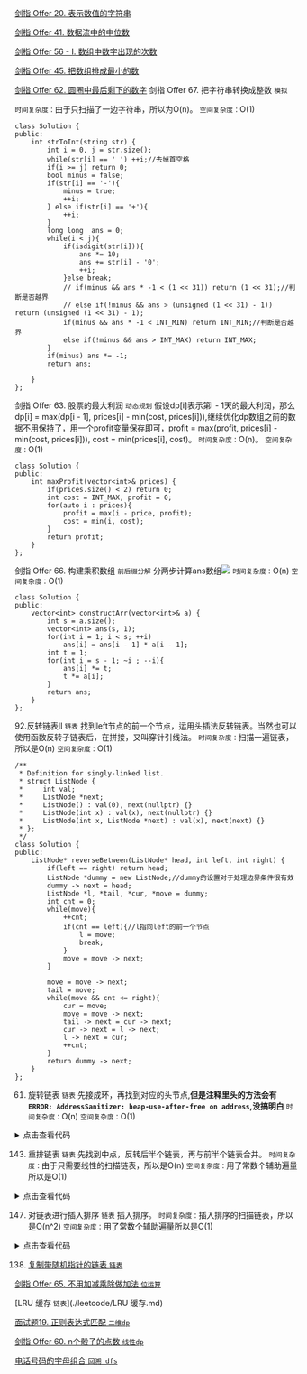  [剑指 Offer 20. 表示数值的字符串](./leetcode/表示数值的字符串.md)

 [剑指 Offer 41. 数据流中的中位数](./leetcode/数据流中的中位数)

[剑指 Offer 56 - I. 数组中数字出现的次数](./leetcode/数组中数字出现的次数)

[剑指 Offer 45. 把数组排成最小的数](./leetcode/把数组排成最小的数)

[剑指 Offer 62. 圆圈中最后剩下的数字](./leetcode/圆圈中最后剩下的数字)
 剑指 Offer 67. 把字符串转换成整数
`模拟`

`时间复杂度：`由于只扫描了一边字符串，所以为O(n)。
`空间复杂度：`O(1)

```
class Solution {
public:
    int strToInt(string str) {
        int i = 0, j = str.size();
        while(str[i] == ' ') ++i;//去掉首空格
        if(i >= j) return 0;
        bool minus = false;
        if(str[i] == '-'){
            minus = true;
            ++i;
        } else if(str[i] == '+'){
            ++i;
        }
        long long  ans = 0;
        while(i < j){
            if(isdigit(str[i])){
                ans *= 10;
                ans += str[i] - '0';
                ++i;
            }else break;
            // if(minus && ans * -1 < (1 << 31)) return (1 << 31);//判断是否越界
            // else if(!minus && ans > (unsigned (1 << 31) - 1)) return (unsigned (1 << 31) - 1);
            if(minus && ans * -1 < INT_MIN) return INT_MIN;//判断是否越界
            else if(!minus && ans > INT_MAX) return INT_MAX;
        }
        if(minus) ans *= -1;
        return ans;
        
    }
};
```
 剑指 Offer 63. 股票的最大利润
`动态规划`
假设dp[i]表示第i - 1天的最大利润，那么dp[i] = max(dp[i - 1], prices[i] - min(cost, prices[i])),继续优化dp数组之前的数据不用保持了，用一个profit变量保存即可，profit = max(profit, prices[i] - min(cost, prices[i])), cost = min(prices[i], cost)。
`时间复杂度：`O(n)。
`空间复杂度：`O(1)
```
class Solution {
public:
    int maxProfit(vector<int>& prices) {
        if(prices.size() < 2) return 0;
        int cost = INT_MAX, profit = 0;
        for(auto i : prices){
            profit = max(i - price, profit);
            cost = min(i, cost);
        }
        return profit;
    }
};
```
 剑指 Offer 66. 构建乘积数组
`前后缀分解`
分两步计算ans数组![](https://img2022.cnblogs.com/blog/1743182/202201/1743182-20220128182756005-1621769213.png)
`时间复杂度：`O(n)
`空间复杂度：`O(1)
```
class Solution {
public:
    vector<int> constructArr(vector<int>& a) {
        int s = a.size();
        vector<int> ans(s, 1);
        for(int i = 1; i < s; ++i)
            ans[i] = ans[i - 1] * a[i - 1];
        int t = 1;
        for(int i = s - 1; ~i ; --i){
            ans[i] *= t;
            t *= a[i];
        }
        return ans;
    }
};
```
 92.反转链表II
`链表`
找到left节点的前一个节点，运用头插法反转链表。当然也可以使用函数反转子链表后，在拼接，又叫穿针引线法。
`时间复杂度：`扫描一遍链表，所以是O(n)
`空间复杂度：`O(1)
```
/**
 * Definition for singly-linked list.
 * struct ListNode {
 *     int val;
 *     ListNode *next;
 *     ListNode() : val(0), next(nullptr) {}
 *     ListNode(int x) : val(x), next(nullptr) {}
 *     ListNode(int x, ListNode *next) : val(x), next(next) {}
 * };
 */
class Solution {
public:
    ListNode* reverseBetween(ListNode* head, int left, int right) {
        if(left == right) return head;
        ListNode *dummy = new ListNode;//dummy的设置对于处理边界条件很有效
        dummy -> next = head;
        ListNode *l, *tail, *cur, *move = dummy;
        int cnt = 0;
        while(move){
            ++cnt;
            if(cnt == left){//l指向left的前一个节点
                l = move;
                break;  
            } 
            move = move -> next;
        }
        
        move = move -> next;
        tail = move;
        while(move && cnt <= right){
            cur = move;
            move = move -> next;
            tail -> next = cur -> next;
            cur -> next = l -> next;
            l -> next = cur;
            ++cnt;
        }
        return dummy -> next;
    }
};
```
 61. 旋转链表
`链表`
先接成环，再找到对应的头节点,**但是注释里头的方法会有`ERROR: AddressSanitizer: heap-use-after-free on address`,没搞明白**
`时间复杂度：`O(n)
`空间复杂度：`O(1)
<details>
<summary>点击查看代码</summary>

```
/**
 * Definition for singly-linked list.
 * struct ListNode {
 *     int val;
 *     ListNode *next;
 *     ListNode() : val(0), next(nullptr) {}
 *     ListNode(int x) : val(x), next(nullptr) {}
 *     ListNode(int x, ListNode *next) : val(x), next(next) {}
 * };
 */
class Solution {
public:
    ListNode* rotateRight(ListNode* head, int k) { 
        if(head == nullptr) return head;     
        ListNode *dummy = new ListNode, *move;
        // dummy -> next = head;
        int cnt = 1;
        // move = dummy -> next;
        move = head;
        while(move -> next != nullptr){
            ++cnt;
            move = move -> next;
        }
        move -> next = head;
        // move -> next = dummy -> next;
        k = k % cnt;
        k = cnt - k;
        move = head;
        // move = dummy;
        k--;
        while(k --){
            move = move -> next;
        }

        head = move -> next;
        move -> next = nullptr;
        return head;
        // dummy -> next = move -> next;

        // return dummy -> next;
        
    }
};
```
</details>

 143. 重排链表
`链表`
先找到中点，反转后半个链表，再与前半个链表合并。
`时间复杂度：`由于只需要线性的扫描链表，所以是O(n)
`空间复杂度：`用了常数个辅助遍量所以是O(1)
<details>
<summary>点击查看代码</summary>

```
/**
 * Definition for singly-linked list.
 * struct ListNode {
 *     int val;
 *     ListNode *next;
 *     ListNode() : val(0), next(nullptr) {}
 *     ListNode(int x) : val(x), next(nullptr) {}
 *     ListNode(int x, ListNode *next) : val(x), next(next) {}
 * };
 */
class Solution {
public:
    void reverse(ListNode *head){
        ListNode *cur = head -> next, *pre = nullptr;
        while(cur){
            ListNode * t = cur -> next;
            cur -> next = pre;
            pre = cur;
            cur = t;
        }
        head -> next = pre;
    }
    void reorderList(ListNode* head) {
        if(head -> next == nullptr || head -> next -> next == nullptr) return;
        ListNode *dummy = new ListNode;
        dummy -> next = head;
        ListNode *fast = dummy, *slow = dummy;
        while(fast && fast -> next){
            fast = fast -> next -> next;
            slow = slow -> next;
        }
        reverse(slow);
        fast = head;
        ListNode *mid = slow;
        slow = slow -> next;
        mid -> next = nullptr;//这个mid是最后一个节点
        while(fast && slow){
            ListNode * nexts = slow -> next, *nextf = fast -> next;
            fast -> next = slow;
            fast = nextf;
            slow -> next = fast;
            slow = nexts;
        }
        
    }
};
```
</details>

 147. 对链表进行插入排序
`链表`
插入排序。
`时间复杂度：`插入排序的扫描链表，所以是O(n^2)
`空间复杂度：`用了常数个辅助遍量所以是O(1)
<details>
<summary>点击查看代码</summary>

```
/**
 * Definition for singly-linked list.
 * struct ListNode {
 *     int val;
 *     ListNode *next;
 *     ListNode() : val(0), next(nullptr) {}
 *     ListNode(int x) : val(x), next(nullptr) {}
 *     ListNode(int x, ListNode *next) : val(x), next(next) {}
 * };
 */
class Solution {
public:
    ListNode* insertionSortList(ListNode* head) {
        if(head -> next == nullptr) return head;
        ListNode *dummy = new ListNode;
        ListNode *move = head, *t, *pre, *cur;
        while(move){
            t = move -> next;
            pre = dummy, cur = dummy -> next;
            while(cur != nullptr){
                if(move -> val > cur -> val){
                    pre = pre -> next;
                    cur = cur -> next;
                }else break;
            }

            move -> next = pre -> next;
            pre -> next = move;
            move = t;
        }

        return dummy -> next;
    }
};
```
</details>

  138. [复制带随机指针的链表 `链表`](./leetcode/复制带随机指针的链表.md)

 [剑指 Offer 65. 不用加减乘除做加法 `位运算`](./leetcode/不用加减乘除做加法.md) 

[LRU 缓存 `链表`](./leetcode/LRU 缓存.md)

[面试题19. 正则表达式匹配 `二维dp`](./leetcode/正则表达式匹配.md)

[剑指 Offer 60. n个骰子的点数 `线性dp`](./leetcode/n个骰子的点数.md)

[电话号码的字母组合 `回溯 dfs`](./leetcode/电话号码的字母组合.md)



